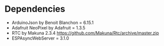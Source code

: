 # Dependencies
* ArduinoJson by Benoit Blanchon = 6.15.1
* Adafruit NeoPixel by Adafruit = 1.3.5
* RTC by Makuna 2.3.4 https://github.com/Makuna/Rtc/archive/master.zip
* ESPAsyncWebServer = 3.1.0
